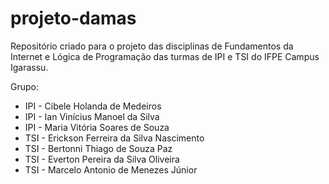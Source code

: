 # projeto-damas

Repositório criado para o projeto das disciplinas de Fundamentos da Internet e Lógica de Programação das turmas de IPI e TSI do IFPE Campus Igarassu.

Grupo:
- IPI - Cibele Holanda de Medeiros
- IPI - Ian Vinícius Manoel da Silva
- IPI - Maria Vitória Soares de Souza
- TSI - Erickson Ferreira da Silva Nascimento
- TSI - Bertonni Thiago de Souza Paz
- TSI - Everton Pereira da Silva Oliveira
- TSI - Marcelo Antonio de Menezes Júnior
